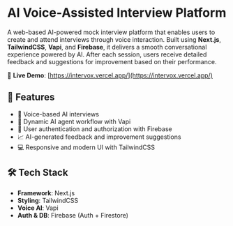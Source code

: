 # AI Voice-Assisted Interview Platform

A web-based AI-powered mock interview platform that enables users to create and attend interviews through voice interaction. Built using **Next.js**, **TailwindCSS**, **Vapi**, and **Firebase**, it delivers a smooth conversational experience powered by AI. After each session, users receive detailed feedback and suggestions for improvement based on their performance.

🔗 **Live Demo**: [https://intervox.vercel.app/](https://intervox.vercel.app/)

## 🚀 Features

- 🎤 Voice-based AI interviews
- 🧠 Dynamic AI agent workflow with Vapi
- 🔐 User authentication and authorization with Firebase
- 📈 AI-generated feedback and improvement suggestions
- 💻 Responsive and modern UI with TailwindCSS

## 🛠 Tech Stack

- **Framework**: Next.js
- **Styling**: TailwindCSS
- **Voice AI**: Vapi
- **Auth & DB**: Firebase (Auth + Firestore)
